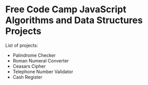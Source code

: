 # Free Code Camp JavaScript Algorithms and Data Structures Projects

List of projects:
- Palindrome Checker
- Roman Numeral Converter
- Ceasars Cipher
- Telephone Number Validator
- Cash Register
